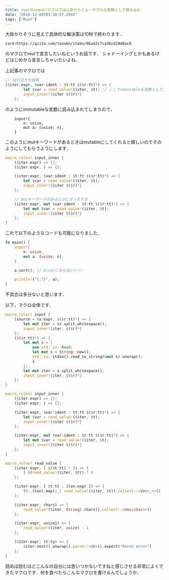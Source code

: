 ```yaml
---
title: rustのinput!マクロではじめからミュータブルな変数として読み込む
date: "2018-12-09T03:30:57.284Z"
tags: ["Rust"]
---
```


大掛かりそうに見えて具体的な解決策は10秒で終わります．

`card:https://qiita.com/tanakh/items/0ba42c7ca36cd29d0ac8`

のマクロでmutで宣言したいねというお話です．
シャドーイングとかもあるけどはじめから宣言しちゃいたいよね．

上記事のマクロでは

```rust
// 18行辺りを抜粋
($iter:expr, $var:ident : $t:tt $($r:tt)*) => {
        let $var = read_value!($iter, $t); // ここでimmutableな変数として宣言されている
        input_inner!{$iter $($r)*}
    };
```

のようにimmutableな変数に読み込まれてしまうので，

```
    input!{
        n: usize,
        mut a: [usize; n],
    }
```

このようにmutキーワードがあるときはmutableにしてくれると嬉しいのでそのようにしてもらうようにします．

```rust
macro_rules! input_inner {
    ($iter:expr) => {};
    ($iter:expr, ) => {};

    ($iter:expr, $var:ident : $t:tt $($r:tt)*) => {
        let $var = read_value!($iter, $t);
        input_inner!{$iter $($r)*}
    };

    // mutキーワードがあるときにマッチする
    ($iter:expr, mut $var:ident : $t:tt $($r:tt)*) => {
        let mut $var = read_value!($iter, $t);
        input_inner!{$iter $($r)*}
    };
}
```

これで以下のようなコードも可能になりました．

```rust
fn main() {
    input!{
        n: usize,
        mut a: [usize; n],
    }

    a.sort(); // Errorにならない!!!!

    println!("{:?}", a);
}
```

不具合は多分ないと思います．

以下，マクロ全体です．

```rust
macro_rules! input {
    (source = $s:expr, $($r:tt)*) => {
        let mut iter = $s.split_whitespace();
        input_inner!{iter, $($r)*}
    };
    ($($r:tt)*) => {
        let mut s = {
            use std::io::Read;
            let mut s = String::new();
            std::io::stdin().read_to_string(&mut s).unwrap();
            s
        };
        let mut iter = s.split_whitespace();
        input_inner!{iter, $($r)*}
    };
}

macro_rules! input_inner {
    ($iter:expr) => {};
    ($iter:expr, ) => {};

    ($iter:expr, $var:ident : $t:tt $($r:tt)*) => {
        let $var = read_value!($iter, $t);
        input_inner!{$iter $($r)*}
    };

    ($iter:expr, mut $var:ident : $t:tt $($r:tt)*) => {
        let mut $var = read_value!($iter, $t);
        input_inner!{$iter $($r)*}
    };
}

macro_rules! read_value {
    ($iter:expr, ( $($t:tt),* )) => {
        ( $(read_value!($iter, $t)),* )
    };

    ($iter:expr, [ $t:tt ; $len:expr ]) => {
        (0..$len).map(|_| read_value!($iter, $t)).collect::<Vec<_>>()
    };

    ($iter:expr, chars) => {
        read_value!($iter, String).chars().collect::<Vec<char>>()
    };

    ($iter:expr, usize1) => {
        read_value!($iter, usize) - 1
    };

    ($iter:expr, $t:ty) => {
        $iter.next().unwrap().parse::<$t>().expect("Parse error")
    };
}
```

読めば読むほどこんなの自分には思いつかないですねと感じさせる非常によくできたマクロです．何を食べたらこんなマクロを書けるんでしょうか．


